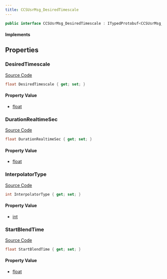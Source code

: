 ```yaml
---
title: CCSUsrMsg_DesiredTimescale
---
```


```csharp
public interface CCSUsrMsg_DesiredTimescale : ITypedProtobuf<CCSUsrMsg_DesiredTimescale>, INativeHandle, INetMessage<CCSUsrMsg_DesiredTimescale>, IDisposable
```

#### Implements

## Properties

### DesiredTimescale

[Source Code](https://github.com/swiftly-solution/swiftlys2/blob/beta/managed/src/SwiftlyS2.Generated/Protobufs/Interfaces/CCSUsrMsg_DesiredTimescale.cs#L18)

```csharp
float DesiredTimescale { get; set; }
```

#### Property Value

- [float](https://learn.microsoft.com/dotnet/api/system.single)

### DurationRealtimeSec

[Source Code](https://github.com/swiftly-solution/swiftlys2/blob/beta/managed/src/SwiftlyS2.Generated/Protobufs/Interfaces/CCSUsrMsg_DesiredTimescale.cs#L21)

```csharp
float DurationRealtimeSec { get; set; }
```

#### Property Value

- [float](https://learn.microsoft.com/dotnet/api/system.single)

### InterpolatorType

[Source Code](https://github.com/swiftly-solution/swiftlys2/blob/beta/managed/src/SwiftlyS2.Generated/Protobufs/Interfaces/CCSUsrMsg_DesiredTimescale.cs#L24)

```csharp
int InterpolatorType { get; set; }
```

#### Property Value

- [int](https://learn.microsoft.com/dotnet/api/system.int32)

### StartBlendTime

[Source Code](https://github.com/swiftly-solution/swiftlys2/blob/beta/managed/src/SwiftlyS2.Generated/Protobufs/Interfaces/CCSUsrMsg_DesiredTimescale.cs#L27)

```csharp
float StartBlendTime { get; set; }
```

#### Property Value

- [float](https://learn.microsoft.com/dotnet/api/system.single)

